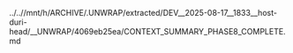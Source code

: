 ../..//mnt/h/ARCHIVE/.UNWRAP/extracted/DEV__2025-08-17__1833__host-duri-head/__UNWRAP/4069eb25ea/CONTEXT_SUMMARY_PHASE8_COMPLETE.md